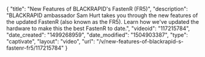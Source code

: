 {
    "title": "New Features of BLACKRAPID's FastenR (FR5)",
    "description": "BLACKRAPID ambassador Sam Hurt takes you through the new features of the updated FastenR (also known as the FR5). Learn how we've updated the hardware to make this the best FastenR to date.",
    "videoid": "117215784",
    "date_created": "1499268959",
    "date_modified": "1504903387",
    "type": "captivate",
    "layout": "video",
    "url": "\/v\/new-features-of-blackrapid-s-fastenr-fr5\/117215784"
}